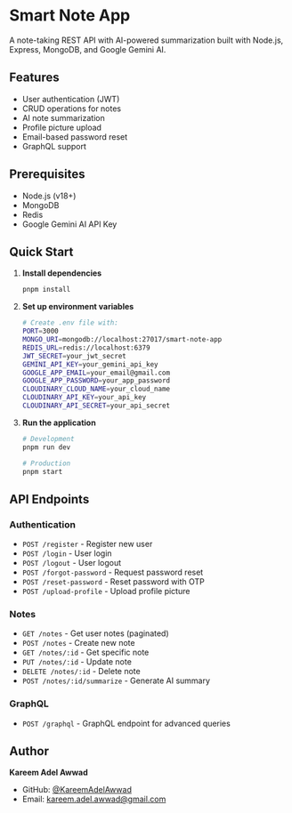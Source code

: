 # Smart Note App

A note-taking REST API with AI-powered summarization built with Node.js, Express, MongoDB, and Google Gemini AI.

## Features

- User authentication (JWT)
- CRUD operations for notes
- AI note summarization
- Profile picture upload
- Email-based password reset
- GraphQL support

## Prerequisites

- Node.js (v18+)
- MongoDB
- Redis
- Google Gemini AI API Key

## Quick Start

1. **Install dependencies**

   ```bash
   pnpm install
   ```

2. **Set up environment variables**

   ```bash
   # Create .env file with:
   PORT=3000
   MONGO_URI=mongodb://localhost:27017/smart-note-app
   REDIS_URL=redis://localhost:6379
   JWT_SECRET=your_jwt_secret
   GEMINI_API_KEY=your_gemini_api_key
   GOOGLE_APP_EMAIL=your_email@gmail.com
   GOOGLE_APP_PASSWORD=your_app_password
   CLOUDINARY_CLOUD_NAME=your_cloud_name
   CLOUDINARY_API_KEY=your_api_key
   CLOUDINARY_API_SECRET=your_api_secret
   ```

3. **Run the application**

   ```bash
   # Development
   pnpm run dev

   # Production
   pnpm start
   ```

## API Endpoints

### Authentication

- `POST /register` - Register new user
- `POST /login` - User login
- `POST /logout` - User logout
- `POST /forgot-password` - Request password reset
- `POST /reset-password` - Reset password with OTP
- `POST /upload-profile` - Upload profile picture

### Notes

- `GET /notes` - Get user notes (paginated)
- `POST /notes` - Create new note
- `GET /notes/:id` - Get specific note
- `PUT /notes/:id` - Update note
- `DELETE /notes/:id` - Delete note
- `POST /notes/:id/summarize` - Generate AI summary

### GraphQL

- `POST /graphql` - GraphQL endpoint for advanced queries

## Author

**Kareem Adel Awwad**

- GitHub: [@KareemAdelAwwad](https://github.com/KareemAdelAwwad)
- Email: kareem.adel.awwad@gmail.com
